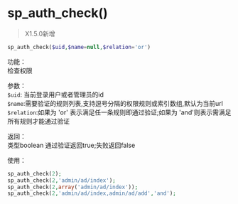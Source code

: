 # sp_auth_check()

> X1.5.0新增

```php
sp_auth_check($uid,$name=null,$relation='or')
```
功能：  
检查权限

参数：  
`$uid`: 当前登录用户或者管理员的id  
`$name`:需要验证的规则列表,支持逗号分隔的权限规则或索引数组,默认为当前url  
`$relation`:如果为 'or' 表示满足任一条规则即通过验证;如果为 'and'则表示需满足所有规则才能通过验证

返回：  
类型boolean
通过验证返回true;失败返回false 

使用：
```php
sp_auth_check(2);
sp_auth_check(2,'admin/ad/index');
sp_auth_check(2,array('admin/ad/index'));
sp_auth_check(2,'admin/ad/index,admin/ad/add','and');
```
